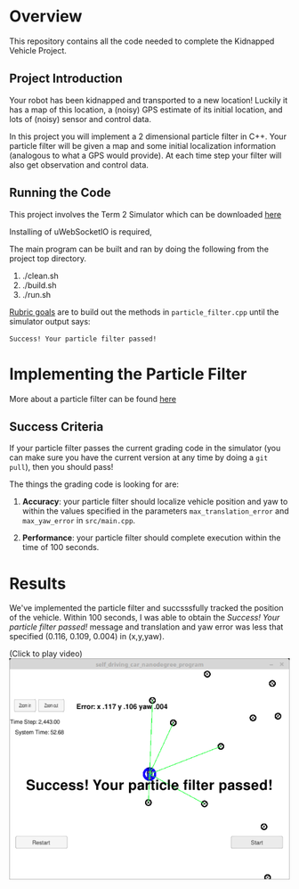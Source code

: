 # Overview
This repository contains all the code needed to complete the Kidnapped Vehicle Project.

## Project Introduction
Your robot has been kidnapped and transported to a new location! Luckily it has a map of this location, a (noisy) GPS estimate of its initial location, and lots of (noisy) sensor and control data.

In this project you will implement a 2 dimensional particle filter in C++. Your particle filter will be given a map and some initial localization information (analogous to what a GPS would provide). At each time step your filter will also get observation and control data.

## Running the Code
This project involves the Term 2 Simulator which can be downloaded [here](https://github.com/udacity/self-driving-car-sim/releases)

Installing of uWebSocketIO is required, 

The main program can be built and ran by doing the following from the project top directory.

1. ./clean.sh
2. ./build.sh
3. ./run.sh

[Rubric goals](https://review.udacity.com/#!/rubrics/747/view) are to build out the methods in `particle_filter.cpp` until the simulator output says:

```
Success! Your particle filter passed!
```

# Implementing the Particle Filter

More about a particle filter can be found [here](https://en.wikipedia.org/wiki/Particle_filter)

## Success Criteria
If your particle filter passes the current grading code in the simulator (you can make sure you have the current version at any time by doing a `git pull`), then you should pass!

The things the grading code is looking for are:

1. **Accuracy**: your particle filter should localize vehicle position and yaw to within the values specified in the parameters `max_translation_error` and `max_yaw_error` in `src/main.cpp`.

2. **Performance**: your particle filter should complete execution within the time of 100 seconds.

# Results

We've implemented the particle filter and succsssfully tracked the position of the vehicle. Within 100 seconds, I was able to obtain the *Success! Your particle filter passed!* message and translation and yaw error was less that specified (0.116, 0.109, 0.004) in (x,y,yaw).

(Click to play video)
[![Output](output/final.png)](https://youtu.be/xtlfm_3F0YU "Click to Play Video")
